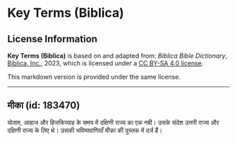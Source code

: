 # Key Terms (Biblica)

## License Information

**Key Terms (Biblica)** is based on and adapted from: _Biblica Bible Dictionary_, [Biblica, Inc.](https://www.biblica.com/), 2023, which is licensed under a [CC BY-SA 4.0 license](https://creativecommons.org/licenses/by-sa/4.0/legalcode.en).

This markdown version is provided under the same license.



--------------------------------

## मीका (id: 183470)

योताम, आहाज और हिजकिय्याह के समय में दक्षिणी राज्य का एक नबी। उसके संदेश उत्तरी राज्य और दक्षिणी राज्य के लिए थे। उसकी भविष्यवाणियाँ मीका की पुस्तक में दर्ज हैं।


